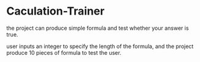 # Caculation-Trainer
the project can produce simple formula and test whether your answer is true.

user inputs an integer to specify  the length of the formula, and the project produce 10 pieces of formula to test the user.
